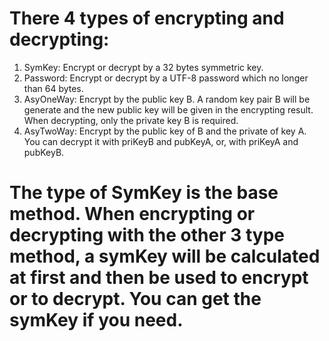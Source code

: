 
# There 4 types of encrypting and decrypting:

1. SymKey: Encrypt or decrypt by a 32 bytes symmetric key.
2. Password: Encrypt or decrypt by a UTF-8 password which no longer than 64 bytes.
3. AsyOneWay: Encrypt by the public key B. A random key pair B will be generate and the new public key will be given in the encrypting result. When decrypting, only the private key B is required.
4. AsyTwoWay: Encrypt by the public key of B and the private of key A. You can decrypt it with priKeyB and pubKeyA, or, with priKeyA and pubKeyB.

# The type of SymKey is the base method. When encrypting or decrypting with the other 3 type method, a symKey will be calculated at first and then be used to encrypt or to decrypt. You can get the symKey if you need. 